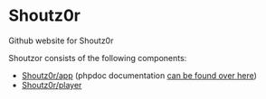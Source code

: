 # Shoutz0r
Github website for Shoutz0r

Shoutzor consists of the following components:

- [Shoutz0r/app](https://github.com/Shoutz0r/app) (phpdoc documentation [can be found over here](https://shoutzor.com/phpdocs/app/master/))
- [Shoutz0r/player](https://github.com/Shoutz0r/player)
